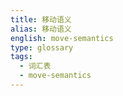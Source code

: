 ```yaml
---
title: 移动语义
alias: 移动语义
english: move-semantics
type: glossary
tags:
  - 词汇表
  - move-semantics
---
```


